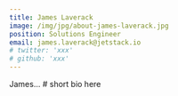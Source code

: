 ```yaml
---
title: James Laverack
image: /img/jpg/about-james-laverack.jpg
position: Solutions Engineer
email: james.laverack@jetstack.io
# twitter: 'xxx'
# github: 'xxx'
---
```


James... # short bio here
